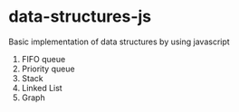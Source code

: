 # data-structures-js

Basic implementation of data structures by using javascript

1. FIFO queue
2. Priority queue
3. Stack
4. Linked List
5. Graph